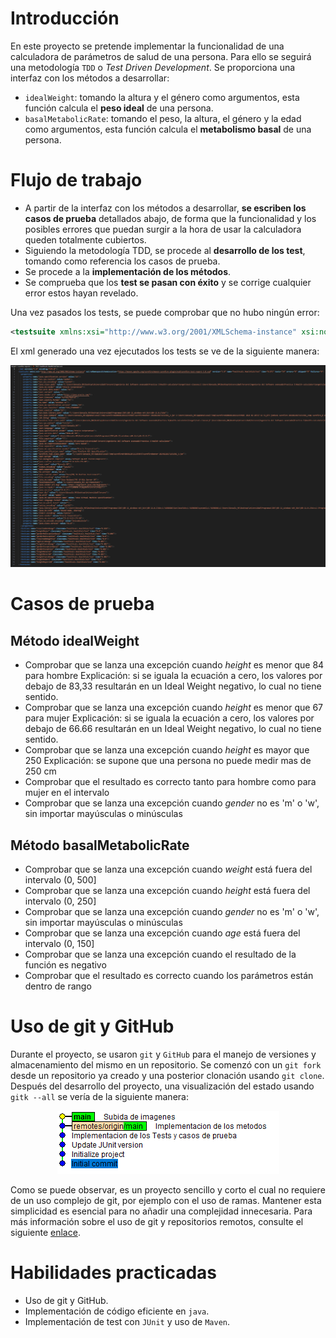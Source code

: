 # Introducción

En este proyecto se pretende implementar la funcionalidad de una calculadora de parámetros de salud de una persona. Para ello se seguirá una metodología `TDD` o *Test Driven Development*. Se proporciona una interfaz con los métodos a desarrollar:

* `idealWeight`: tomando la altura y el género como argumentos, esta función calcula el **peso ideal** de una persona.
* `basalMetabolicRate`: tomando el peso, la altura, el género y la edad como argumentos, esta función calcula el **metabolismo basal** de una persona.

# Flujo de trabajo

* A partir de la interfaz con los métodos a desarrollar, **se escriben los casos de prueba** detallados abajo, de forma que la funcionalidad y los posibles errores que puedan surgir a la hora de usar la calculadora queden totalmente cubiertos.
* Siguiendo la metodología TDD, se procede al **desarrollo de los test**, tomando como referencia los casos de prueba.
* Se procede a la **implementación de los métodos**.
* Se comprueba que los **test se pasan con éxito** y se corrige cualquier error estos hayan revelado.

Una vez pasados los tests, se puede comprobar que no hubo ningún error:
```xml
<testsuite xmlns:xsi="http://www.w3.org/2001/XMLSchema-instance" xsi:noNamespaceSchemaLocation="https://maven.apache.org/surefire/maven-surefire-plugin/xsd/surefire-test-report-3.0.xsd" version="3.0" name="healthcalc.HealthCalcTest" time="0.071" tests="14" errors="0" skipped="0" failures="0">
```
El xml generado una vez ejecutados los tests se ve de la siguiente manera:
<div style="text-align:center">
  <p align="center">
  <img src="images/Test-xml.png"/>
  </p>
</div>

# Casos de prueba

## Método idealWeight
* Comprobar que se lanza una excepción cuando *height* es menor que 84 para hombre
    Explicación: si se iguala la ecuación a cero, los valores por debajo de 83,33 resultarán en un Ideal Weight negativo, lo cual no tiene sentido.
* Comprobar que se lanza una excepción cuando *height* es menor que 67 para mujer
    Explicación: si se iguala la ecuación a cero, los valores por debajo de 66.66 resultarán en un Ideal Weight negativo, lo cual no tiene sentido.
* Comprobar que se lanza una excepción cuando *height* es mayor que 250
    Explicación: se supone que una persona no puede medir mas de 250 cm 
* Comprobar que el resultado es correcto tanto para hombre como para mujer en el intervalo
* Comprobar que se lanza una excepción cuando *gender* no es 'm' o 'w', sin importar mayúsculas o minúsculas

## Método basalMetabolicRate

* Comprobar que se lanza una excepción cuando *weight* está fuera del intervalo (0, 500]
* Comprobar que se lanza una excepción cuando *height* está fuera del intervalo (0, 250]
* Comprobar que se lanza una excepción cuando *gender* no es 'm' o 'w', sin importar mayúsculas o minúsculas
* Comprobar que se lanza una excepción cuando *age* está fuera del intervalo (0, 150]
* Comprobar que se lanza una excepción cuando el resultado de la función es negativo
* Comprobar que el resultado es correcto cuando los parámetros están dentro de rango

# Uso de git y GitHub

Durante el proyecto, se usaron `git` y `GitHub` para el manejo de versiones y almacenamiento del mismo en un repositorio. Se comenzó con un `git fork` desde un repositorio ya creado y una posterior clonación usando `git clone`. Después del desarrollo del proyecto, una visualización del estado usando `gitk --all` se vería de la siguiente manera:

<div style="text-align:center">
  <p align="center">
  <img src="images/gitk.png"/>
  </p>
</div>

Como se puede observar, es un proyecto sencillo y corto el cual no requiere de un uso complejo de git, por ejemplo con el uso de ramas. Mantener esta simplicidad es esencial para no añadir una complejidad innecesaria. Para más información sobre el uso de git y repositorios remotos, consulte el siguiente [enlace](https://github.com/GonzaloM786/umafactorial).

# Habilidades practicadas

* Uso de git y GitHub.
* Implementación de código eficiente en `java`.
* Implementación de test con `JUnit` y uso de `Maven`.
